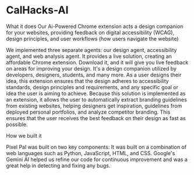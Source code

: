 # CalHacks-AI

What it does
Our Ai-Powered Chrome extension acts a design companion for your websites, providing feedback on digital accessibility (WCAG), design principles, and user workflows (how users navigate the website)

We implemented three separate agents: our design agent, accessibility agent, and web analysis agent. It provides a live solution, creating an affordable Chrome extension. Download it, and it will give you live feedback on areas for improving your design. It's a design companion utilized by developers, designers, students, and many more. As a user designs their idea, this extension ensures that the design adheres to accessibility standards, design principles and requirements, and any specific goal or idea the user is aiming to achieve. Because this solution is implemented as an extension, it allows the user to automatically extract branding guidelines from existing websites, helping designers get inspiration, guidelines from deployed personal portfolios, and analyze competitor branding. This ensures that the user receives the best feedback on their design as fast as possible.

How we built it

Pixel Pal was built on two key components:
It was built on a combination of web languages such as Python, JavaScript, HTML, and CSS.
Google's Gemini AI helped us refine our code for continuous improvement and was a great help in detecting and fixing any bugs.
